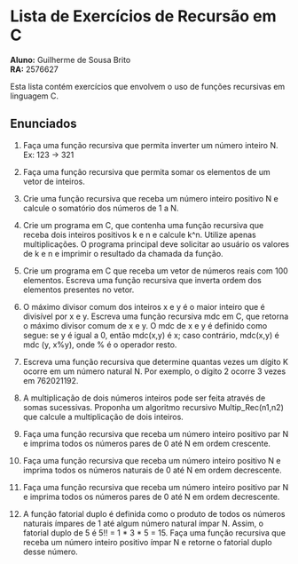 # Lista de Exercícios de Recursão em C

**Aluno:** Guilherme de Sousa Brito  
**RA:** 2576627

Esta lista contém exercícios que envolvem o uso de funções recursivas em linguagem C.

## Enunciados

1. Faça uma função recursiva que permita inverter um número inteiro N. Ex: 123 → 321

2. Faça uma função recursiva que permita somar os elementos de um vetor de inteiros.

3. Crie uma função recursiva que receba um número inteiro positivo N e calcule o somatório dos números de 1 a N.

4. Crie um programa em C, que contenha uma função recursiva que receba dois inteiros positivos k e n e calcule k^n. Utilize apenas multiplicações. O programa principal deve solicitar ao usuário os valores de k e n e imprimir o resultado da chamada da função.

5. Crie um programa em C que receba um vetor de números reais com 100 elementos. Escreva uma função recursiva que inverta ordem dos elementos presentes no vetor.

6. O máximo divisor comum dos inteiros x e y é o maior inteiro que é divisível por x e y. Escreva uma função recursiva mdc em C, que retorna o máximo divisor comum de x e y. O mdc de x e y é definido como segue: se y é igual a 0, então mdc(x,y) é x; caso contrário, mdc(x,y) é mdc (y, x%y), onde % é o operador resto.

7. Escreva uma função recursiva que determine quantas vezes um dígito K ocorre em um número natural N. Por exemplo, o dígito 2 ocorre 3 vezes em 762021192.

8. A multiplicação de dois números inteiros pode ser feita através de somas sucessivas. Proponha um algoritmo recursivo Multip_Rec(n1,n2) que calcule a multiplicação de dois inteiros.

9. Faça uma função recursiva que receba um número inteiro positivo par N e imprima todos os números pares de 0 até N em ordem crescente.

10. Faça uma função recursiva que receba um número inteiro positivo N e imprima todos os números naturais de 0 até N em ordem decrescente.

11. Faça uma função recursiva que receba um número inteiro positivo par N e imprima todos os números pares de 0 até N em ordem decrescente.

12. A função fatorial duplo é definida como o produto de todos os números naturais ímpares de 1 até algum número natural ímpar N. Assim, o fatorial duplo de 5 é 5!! = 1 * 3 * 5 = 15. Faça uma função recursiva que receba um número inteiro positivo ímpar N e retorne o fatorial duplo desse número.
